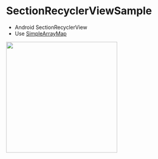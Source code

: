 # SectionRecyclerViewSample

- Android SectionRecyclerView
- Use [SimpleArrayMap](https://developer.android.com/reference/android/support/v4/util/SimpleArrayMap.html)

<img src="https://im.ezgif.com/tmp/ezgif-1-a9eb2ceeff.gif" width=300/>
